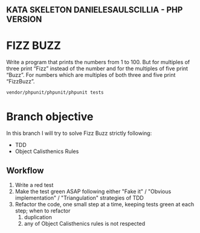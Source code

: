 ## KATA SKELETON DANIELESAULSCILLIA - PHP VERSION

# FIZZ BUZZ
Write a program that prints the numbers from 1 to 100. But for multiples of three print “Fizz” instead of the number and for the multiples of five print “Buzz”. For numbers which are multiples of both three and five print “FizzBuzz”.

`vendor/phpunit/phpunit/phpunit tests`

# Branch objective
In this branch I will try to solve Fizz Buzz strictly following:
- TDD
- Object Calisthenics Rules

## Workflow

1. Write a red test
2. Make the test green ASAP following either "Fake it" / "Obvious implementation" / "Triangulation" strategies of TDD
3. Refactor the code, one small step at a time, keeping tests green at each step; when to refactor
    1. duplication
    2. any of Object Calisthenics rules is not respected
    

